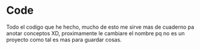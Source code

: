 # Code
 Todo el codigo que he hecho,
 mucho de esto me sirve mas de cuaderno pa anotar conceptos XD,
proximamente le cambiare el nombre pq no es un proyecto como tal es mas para guardar cosas.
